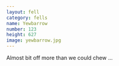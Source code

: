 ```yaml
---
layout: fell
category: fells
name: Yewbarrow
number: 123
height: 627
image: yewbarrow.jpg
---
```


Almost bit off more than we could chew ...
